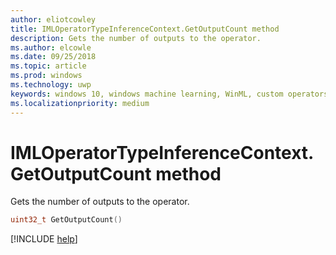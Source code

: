 ```yaml
---
author: eliotcowley
title: IMLOperatorTypeInferenceContext.GetOutputCount method
description: Gets the number of outputs to the operator.
ms.author: elcowle
ms.date: 09/25/2018
ms.topic: article
ms.prod: windows
ms.technology: uwp
keywords: windows 10, windows machine learning, WinML, custom operators, GetOutputCount
ms.localizationpriority: medium
---
```


# IMLOperatorTypeInferenceContext.GetOutputCount method

Gets the number of outputs to the operator.

```cpp
uint32_t GetOutputCount()
```

[!INCLUDE [help](../includes/get-help.md)]